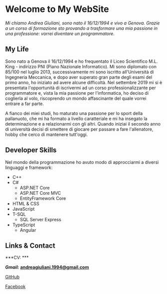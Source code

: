 # Welcome to My WebSite

*Mi chiamo Andrea Giuliani, sono nato il 16/12/1994 e vivo a Genova. Grazie a un corso di formazione sto provando a trasformare una mia passione in una professione: vorrei diventare un programmatore.*


## My Life

Sono nato a Genova il 16/12/1994 e ho frequentato il Liceo Scientifico M.L. King - indirizzo PNI (Piano Nazionale Informatico). Mi sono diplomato con 85/100 nel luglio 2013, successivamente mi sono iscritto all'Università di Ingegneria Meccanica, e dopo aver superato gran parte degli esami del primo anno, ho iniziato ad avere alcune difficoltà. 
Nel settembre 2019 mi si è presentata l'opportunità di iscrivermi ad un corso professionalizzante per programmatore e, vista la mia passione per l'informatica, ho deciso di coglierla al volo, riscoprendo un mondo affascinante del quale vorrei entrare a far parte.

A fianco dei miei studi, ho maturato una passione per lo sport della pallanuoto, che mi ha formato a livello caratteriale e mi ha insegato la determinazione e a relazionarmi con gli altri. Quando iniziai il secondo anno di università decisi di smettere di giocare per passare a fare l'allenatore, hobby che cerco di mantenere tutt'oggi.

## Developer Skills

Nel mondo della programmazione ho avuto modo di approcciarmi a diversi linguaggi e framework:
- C++
- C#
  - ASP.NET Core
  - ASP.NET Core MVC
  - EntityFramework Core
- HTML & CSS
- JavaScript
- T-SQL
  - SQL Server Express
- TypeScript
  - Angular

## Links & Contact

***CV: *** 

***Gmail:*** **andreagiuliani.1994@gmail.com**

[GitHub](https://github.com/AndreGiuliani94)

[Facebook](https://it-it.facebook.com/andrea.giuliani.14268)
